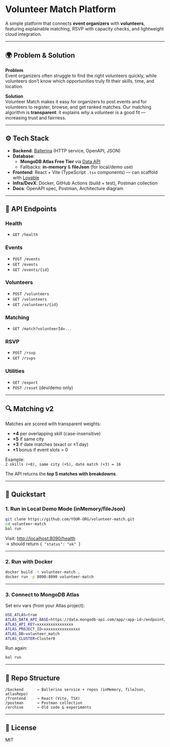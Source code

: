 # Volunteer Match Platform

A simple platform that connects **event organizers** with **volunteers**, featuring explainable matching, RSVP with capacity checks, and lightweight cloud integration.

---

## 🌍 Problem & Solution

**Problem**  
Event organizers often struggle to find the right volunteers quickly, while volunteers don’t know which opportunities truly fit their skills, time, and location.

**Solution**  
Volunteer Match makes it easy for organizers to post events and for volunteers to register, browse, and get ranked matches. Our matching algorithm is **transparent**: it explains *why* a volunteer is a good fit — increasing trust and fairness.

---

## ⚙️ Tech Stack

- **Backend**: [Ballerina](https://ballerina.io/) (HTTP service, OpenAPI, JSON)
- **Database**:  
  - **MongoDB Atlas Free Tier** via [Data API](https://www.mongodb.com/atlas/database)  
  - Fallbacks: **in-memory** & **fileJson** (for local/demo use)
- **Frontend**: React + Vite (TypeScript `.tsx` components) — can scaffold with [Lovable](https://lovable.dev/)
- **Infra/DevX**: Docker, GitHub Actions (build + test), Postman collection
- **Docs**: OpenAPI spec, Postman, Architecture diagram

---

## 📡 API Endpoints

### Health
- `GET /health`

### Events
- `POST /events`
- `GET /events`
- `GET /events/{id}`

### Volunteers
- `POST /volunteers`
- `GET /volunteers`
- `GET /volunteers/{id}`

### Matching
- `GET /match?volunteerId=...`

### RSVP
- `POST /rsvp`
- `GET /rsvps`

### Utilities
- `GET /export`
- `POST /reset` (dev/demo only)

---

## 🔍 Matching v2

Matches are scored with transparent weights:

- **+4** per overlapping skill (case-insensitive)  
- **+5** if same city  
- **+3** if date matches (exact or ±1 day)  
- **+1** bonus if event slots > 0  

Example:  
`2 skills (+8), same city (+5), date match (+3) = 16`

The API returns the **top 5 matches with breakdowns**.

---

## 🚀 Quickstart

### 1. Run in Local Demo Mode (inMemory/fileJson)
```bash
git clone https://github.com/YOUR-ORG/volunteer-match.git
cd volunteer-match
bal run
```

Visit: [http://localhost:8090/health](http://localhost:8090/health)  
→ should return `{ "status": "ok" }`

---

### 2. Run with Docker
```bash
docker build -t volunteer-match .
docker run -p 8090:8090 volunteer-match
```

---

### 3. Connect to MongoDB Atlas
Set env vars (from your Atlas project):
```bash
USE_ATLAS=true
ATLAS_DATA_API_BASE=https://data.mongodb-api.com/app/<app-id>/endpoint/data/v1
ATLAS_API_KEY=xxxxxxxxxxxxxxxx
ATLAS_PROJECT_ID=xxxxxxxxxxxxxxxx
ATLAS_DB=volunteer_match
ATLAS_CLUSTER=Cluster0
```

Run again:
```bash
bal run
```

---

## 📂 Repo Structure
```
/backend      → Ballerina service + repos (inMemory, fileJson, atlasRepo)
/frontend     → React (Vite, TSX)
/postman      → Postman collection
/archive      → Old code & experiments
```

---

## 📝 License
MIT
